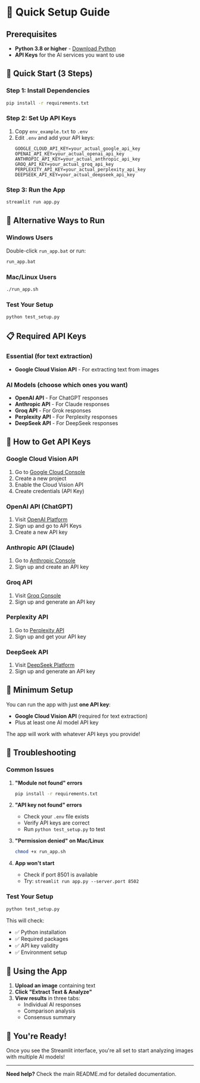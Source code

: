 # 🚀 Quick Setup Guide

## Prerequisites

- **Python 3.8 or higher** - [Download Python](https://www.python.org/downloads/)
- **API Keys** for the AI services you want to use

## 🎯 Quick Start (3 Steps)

### Step 1: Install Dependencies
```bash
pip install -r requirements.txt
```

### Step 2: Set Up API Keys
1. Copy `env_example.txt` to `.env`
2. Edit `.env` and add your API keys:
   ```
   GOOGLE_CLOUD_API_KEY=your_actual_google_api_key
   OPENAI_API_KEY=your_actual_openai_api_key
   ANTHROPIC_API_KEY=your_actual_anthropic_api_key
   GROQ_API_KEY=your_actual_groq_api_key
   PERPLEXITY_API_KEY=your_actual_perplexity_api_key
   DEEPSEEK_API_KEY=your_actual_deepseek_api_key
   ```

### Step 3: Run the App
```bash
streamlit run app.py
```

## 🔧 Alternative Ways to Run

### Windows Users
Double-click `run_app.bat` or run:
```cmd
run_app.bat
```

### Mac/Linux Users
```bash
./run_app.sh
```

### Test Your Setup
```bash
python test_setup.py
```

## 📋 Required API Keys

### Essential (for text extraction)
- **Google Cloud Vision API** - For extracting text from images

### AI Models (choose which ones you want)
- **OpenAI API** - For ChatGPT responses
- **Anthropic API** - For Claude responses  
- **Groq API** - For Grok responses
- **Perplexity API** - For Perplexity responses
- **DeepSeek API** - For DeepSeek responses

## 🔑 How to Get API Keys

### Google Cloud Vision API
1. Go to [Google Cloud Console](https://console.cloud.google.com/)
2. Create a new project
3. Enable the Cloud Vision API
4. Create credentials (API Key)

### OpenAI API (ChatGPT)
1. Visit [OpenAI Platform](https://platform.openai.com/)
2. Sign up and go to API Keys
3. Create a new API key

### Anthropic API (Claude)
1. Go to [Anthropic Console](https://console.anthropic.com/)
2. Sign up and create an API key

### Groq API
1. Visit [Groq Console](https://console.groq.com/)
2. Sign up and generate an API key

### Perplexity API
1. Go to [Perplexity API](https://www.perplexity.ai/api)
2. Sign up and get your API key

### DeepSeek API
1. Visit [DeepSeek Platform](https://platform.deepseek.com/)
2. Sign up and generate an API key

## 🎯 Minimum Setup

You can run the app with just **one API key**:
- **Google Cloud Vision API** (required for text extraction)
- Plus at least one AI model API key

The app will work with whatever API keys you provide!

## 🐛 Troubleshooting

### Common Issues

1. **"Module not found" errors**
   ```bash
   pip install -r requirements.txt
   ```

2. **"API key not found" errors**
   - Check your `.env` file exists
   - Verify API keys are correct
   - Run `python test_setup.py` to test

3. **"Permission denied" on Mac/Linux**
   ```bash
   chmod +x run_app.sh
   ```

4. **App won't start**
   - Check if port 8501 is available
   - Try: `streamlit run app.py --server.port 8502`

### Test Your Setup
```bash
python test_setup.py
```

This will check:
- ✅ Python installation
- ✅ Required packages
- ✅ API key validity
- ✅ Environment setup

## 📱 Using the App

1. **Upload an image** containing text
2. **Click "Extract Text & Analyze"**
3. **View results** in three tabs:
   - Individual AI responses
   - Comparison analysis
   - Consensus summary

## 🎉 You're Ready!

Once you see the Streamlit interface, you're all set to start analyzing images with multiple AI models!

---

**Need help?** Check the main README.md for detailed documentation. 